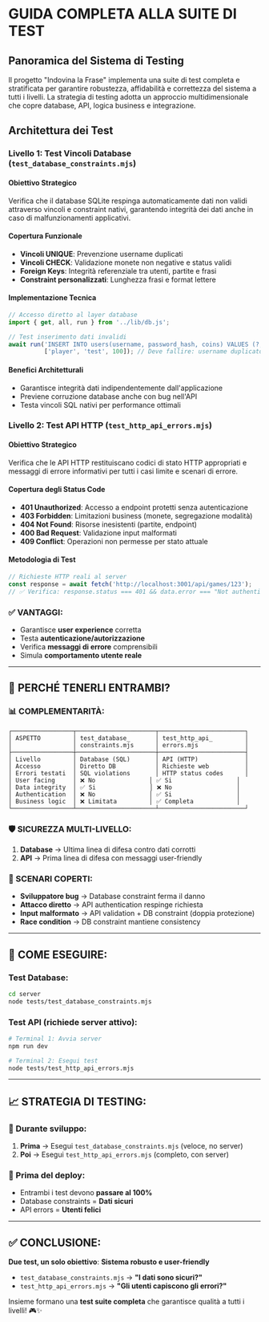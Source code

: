 # GUIDA COMPLETA ALLA SUITE DI TEST

## Panoramica del Sistema di Testing

Il progetto "Indovina la Frase" implementa una suite di test completa e stratificata per garantire robustezza, affidabilità e correttezza del sistema a tutti i livelli. La strategia di testing adotta un approccio multidimensionale che copre database, API, logica business e integrazione.

## Architettura dei Test

### Livello 1: Test Vincoli Database (`test_database_constraints.mjs`)

#### Obiettivo Strategico
Verifica che il database SQLite respinga automaticamente dati non validi attraverso vincoli e constraint nativi, garantendo integrità dei dati anche in caso di malfunzionamenti applicativi.

#### Copertura Funzionale
- **Vincoli UNIQUE**: Prevenzione username duplicati
- **Vincoli CHECK**: Validazione monete non negative e status validi
- **Foreign Keys**: Integrità referenziale tra utenti, partite e frasi
- **Constraint personalizzati**: Lunghezza frasi e format lettere

#### Implementazione Tecnica
```javascript
// Accesso diretto al layer database
import { get, all, run } from '../lib/db.js';

// Test inserimento dati invalidi
await run('INSERT INTO users(username, password_hash, coins) VALUES (?, ?, ?)', 
          ['player', 'test', 100]); // Deve fallire: username duplicato
```

#### Benefici Architetturali
- Garantisce integrità dati indipendentemente dall'applicazione
- Previene corruzione database anche con bug nell'API
- Testa vincoli SQL nativi per performance ottimali

### Livello 2: Test API HTTP (`test_http_api_errors.mjs`)

#### Obiettivo Strategico
Verifica che le API HTTP restituiscano codici di stato HTTP appropriati e messaggi di errore informativi per tutti i casi limite e scenari di errore.

#### Copertura degli Status Code
- **401 Unauthorized**: Accesso a endpoint protetti senza autenticazione
- **403 Forbidden**: Limitazioni business (monete, segregazione modalità)
- **404 Not Found**: Risorse inesistenti (partite, endpoint)
- **400 Bad Request**: Validazione input malformati
- **409 Conflict**: Operazioni non permesse per stato attuale

#### Metodologia di Test
```javascript
// Richieste HTTP reali al server
const response = await fetch('http://localhost:3001/api/games/123');
// ✅ Verifica: response.status === 401 && data.error === "Not authenticated"
```

### **✅ VANTAGGI:**
- Garantisce **user experience** corretta
- Testa **autenticazione/autorizzazione**
- Verifica **messaggi di errore** comprensibili
- Simula **comportamento utente reale**

---

## 🔄 **PERCHÉ TENERLI ENTRAMBI?**

### **📊 COMPLEMENTARITÀ:**
```
┌─────────────────┬──────────────────────┬────────────────────────┐
│ ASPETTO         │ test_database_       │ test_http_api_         │
│                 │ constraints.mjs      │ errors.mjs             │
├─────────────────┼──────────────────────┼────────────────────────┤
│ Livello         │ Database (SQL)       │ API (HTTP)             │
│ Accesso         │ Diretto DB           │ Richieste web          │
│ Errori testati  │ SQL violations       │ HTTP status codes      │
│ User facing     │ ❌ No               │ ✅ Si                  │
│ Data integrity  │ ✅ Si               │ ❌ No                  │
│ Authentication  │ ❌ No               │ ✅ Si                  │
│ Business logic  │ ❌ Limitata         │ ✅ Completa            │
└─────────────────┴──────────────────────┴────────────────────────┘
```

### **🛡️ SICUREZZA MULTI-LIVELLO:**
1. **Database** → Ultima linea di difesa contro dati corrotti
2. **API** → Prima linea di difesa con messaggi user-friendly

### **🎯 SCENARI COPERTI:**
- **Sviluppatore bug** → Database constraint ferma il danno
- **Attacco diretto** → API authentication respinge richiesta
- **Input malformato** → API validation + DB constraint (doppia protezione)
- **Race condition** → DB constraint mantiene consistency

---

## 🚀 **COME ESEGUIRE:**

### **Test Database:**
```bash
cd server
node tests/test_database_constraints.mjs
```

### **Test API (richiede server attivo):**
```bash
# Terminal 1: Avvia server
npm run dev

# Terminal 2: Esegui test
node tests/test_http_api_errors.mjs
```

---

## 📈 **STRATEGIA DI TESTING:**

### **🔄 Durante sviluppo:**
1. **Prima** → Esegui `test_database_constraints.mjs` (veloce, no server)
2. **Poi** → Esegui `test_http_api_errors.mjs` (completo, con server)

### **🎯 Prima del deploy:**
- Entrambi i test devono **passare al 100%**
- Database constraints = **Dati sicuri**  
- API errors = **Utenti felici**

---

## ✅ **CONCLUSIONE:**

**Due test, un solo obiettivo**: **Sistema robusto e user-friendly**

- `test_database_constraints.mjs` → **"I dati sono sicuri?"**
- `test_http_api_errors.mjs` → **"Gli utenti capiscono gli errori?"**

Insieme formano una **test suite completa** che garantisce qualità a tutti i livelli! 🎮✨
